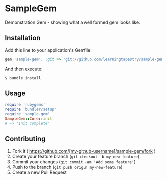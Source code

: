 # SampleGem

Demonstration Gem - showing what a well formed gem looks like.

## Installation

Add this line to your application's Gemfile:

```ruby
gem 'sample-gem', :git => 'git://github.com/learningtapestry/sample-gem'
```

And then execute:

    $ bundle install

## Usage

```ruby
require 'rubygems'
require 'bundler/setup'
require 'sample-gem'
SampleGem::Core::init
# => "Init complete"
```

## Contributing

1. Fork it ( https://github.com/[my-github-username]/sample-gem/fork )
2. Create your feature branch (`git checkout -b my-new-feature`)
3. Commit your changes (`git commit -am 'Add some feature'`)
4. Push to the branch (`git push origin my-new-feature`)
5. Create a new Pull Request
